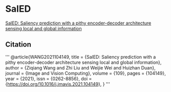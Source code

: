 # SalED
[SalED: Saliency prediction with a pithy encoder-decoder architecture sensing local and global information](https://www.sciencedirect.com/science/article/pii/S0262885621000548)
## Citation
'''
@article{WANG2021104149,
title = {SalED: Saliency prediction with a pithy encoder-decoder architecture sensing local and global information},
author = {Ziqiang Wang and Zhi Liu and Weijie Wei and Huizhan Duan},
journal = {Image and Vision Computing},
volume = {109},
pages = {104149},
year = {2021},
issn = {0262-8856},
doi = {https://doi.org/10.1016/j.imavis.2021.104149},
}
'''
